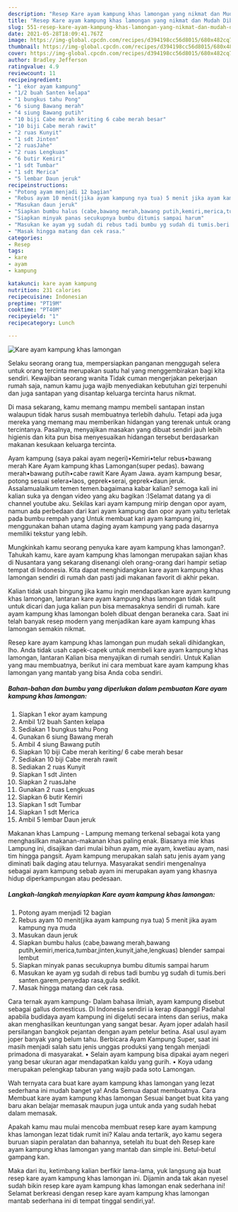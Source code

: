 ```yaml
---
description: "Resep Kare ayam kampung khas lamongan yang nikmat dan Mudah Dibuat"
title: "Resep Kare ayam kampung khas lamongan yang nikmat dan Mudah Dibuat"
slug: 551-resep-kare-ayam-kampung-khas-lamongan-yang-nikmat-dan-mudah-dibuat
date: 2021-05-28T18:09:41.767Z
image: https://img-global.cpcdn.com/recipes/d394198cc56d8015/680x482cq70/kare-ayam-kampung-khas-lamongan-foto-resep-utama.jpg
thumbnail: https://img-global.cpcdn.com/recipes/d394198cc56d8015/680x482cq70/kare-ayam-kampung-khas-lamongan-foto-resep-utama.jpg
cover: https://img-global.cpcdn.com/recipes/d394198cc56d8015/680x482cq70/kare-ayam-kampung-khas-lamongan-foto-resep-utama.jpg
author: Bradley Jefferson
ratingvalue: 4.9
reviewcount: 11
recipeingredient:
- "1 ekor ayam kampung"
- "1/2 buah Santen kelapa"
- "1 bungkus tahu Pong"
- "6 siung Bawang merah"
- "4 siung Bawang putih"
- "10 biji Cabe merah keriting 6 cabe merah besar"
- "10 biji Cabe merah rawit"
- "2 ruas Kunyit"
- "1 sdt Jinten"
- "2 ruasJahe"
- "2 ruas Lengkuas"
- "6 butir Kemiri"
- "1 sdt Tumbar"
- "1 sdt Merica"
- "5 lembar Daun jeruk"
recipeinstructions:
- "Potong ayam menjadi 12 bagian"
- "Rebus ayam 10 menit(jika ayam kampung nya tua) 5 menit jika ayam kampung nya muda"
- "Masukan daun jeruk"
- "Siapkan bumbu halus (cabe,bawang merah,bawang putih,kemiri,merica,tumbar,jinten,kunyit,jahe,lengkuas) blender sampai lembut"
- "Siapkan minyak panas secukupnya bumbu ditumis sampai harum"
- "Masukan ke ayam yg sudah di rebus tadi bumbu yg sudah di tumis.beri santen.garem,penyedap rasa,gula sedikit."
- "Masak hingga matang dan cek rasa."
categories:
- Resep
tags:
- kare
- ayam
- kampung

katakunci: kare ayam kampung 
nutrition: 231 calories
recipecuisine: Indonesian
preptime: "PT19M"
cooktime: "PT40M"
recipeyield: "1"
recipecategory: Lunch

---
```



![Kare ayam kampung khas lamongan](https://img-global.cpcdn.com/recipes/d394198cc56d8015/680x482cq70/kare-ayam-kampung-khas-lamongan-foto-resep-utama.jpg)

Selaku seorang orang tua, mempersiapkan panganan menggugah selera untuk orang tercinta merupakan suatu hal yang menggembirakan bagi kita sendiri. Kewajiban seorang  wanita Tidak cuman mengerjakan pekerjaan rumah saja, namun kamu juga wajib menyediakan kebutuhan gizi terpenuhi dan juga santapan yang disantap keluarga tercinta harus nikmat.

Di masa  sekarang, kamu memang mampu membeli santapan instan walaupun tidak harus susah membuatnya terlebih dahulu. Tetapi ada juga mereka yang memang mau memberikan hidangan yang terenak untuk orang tercintanya. Pasalnya, menyajikan masakan yang dibuat sendiri jauh lebih higienis dan kita pun bisa menyesuaikan hidangan tersebut berdasarkan makanan kesukaan keluarga tercinta. 

Ayam kampung (saya pakai ayam negeri)•Kemiri•telur rebus•bawang merah Kare Ayam kampung khas Lamongan(super pedas). bawang merah•bawang putih•cabe rawit Kare Ayam Jawa. ayam kampung besar, potong sesuai selera•laos, geprek•serai, geprek•daun jeruk. Assalamualaikum temen temen.bagaimana kabar kalian? semoga kali ini kalian suka ya dengan video yang aku bagikan :)Selamat datang ya di channel youtube aku. Sekilas kari ayam kampung mirip dengan opor ayam, namun ada perbedaan dari kari ayam kampung dan opor ayam yaitu terletak pada bumbu rempah yang Untuk membuat kari ayam kampung ini, menggunakan bahan utama daging ayam kampung yang pada dasarnya memiliki tekstur yang lebih.

Mungkinkah kamu seorang penyuka kare ayam kampung khas lamongan?. Tahukah kamu, kare ayam kampung khas lamongan merupakan sajian khas di Nusantara yang sekarang disenangi oleh orang-orang dari hampir setiap tempat di Indonesia. Kita dapat menghidangkan kare ayam kampung khas lamongan sendiri di rumah dan pasti jadi makanan favorit di akhir pekan.

Kalian tidak usah bingung jika kamu ingin mendapatkan kare ayam kampung khas lamongan, lantaran kare ayam kampung khas lamongan tidak sulit untuk dicari dan juga kalian pun bisa memasaknya sendiri di rumah. kare ayam kampung khas lamongan boleh dibuat dengan beraneka cara. Saat ini telah banyak resep modern yang menjadikan kare ayam kampung khas lamongan semakin nikmat.

Resep kare ayam kampung khas lamongan pun mudah sekali dihidangkan, lho. Anda tidak usah capek-capek untuk membeli kare ayam kampung khas lamongan, lantaran Kalian bisa menyajikan di rumah sendiri. Untuk Kalian yang mau membuatnya, berikut ini cara membuat kare ayam kampung khas lamongan yang mantab yang bisa Anda coba sendiri.

<!--inarticleads1-->

##### Bahan-bahan dan bumbu yang diperlukan dalam pembuatan Kare ayam kampung khas lamongan:

1. Siapkan 1 ekor ayam kampung
1. Ambil 1/2 buah Santen kelapa
1. Sediakan 1 bungkus tahu Pong
1. Gunakan 6 siung Bawang merah
1. Ambil 4 siung Bawang putih
1. Siapkan 10 biji Cabe merah keriting/ 6 cabe merah besar
1. Sediakan 10 biji Cabe merah rawit
1. Sediakan 2 ruas Kunyit
1. Siapkan 1 sdt Jinten
1. Siapkan 2 ruasJahe
1. Gunakan 2 ruas Lengkuas
1. Siapkan 6 butir Kemiri
1. Siapkan 1 sdt Tumbar
1. Siapkan 1 sdt Merica
1. Ambil 5 lembar Daun jeruk


Makanan khas Lampung - Lampung memang terkenal sebagai kota yang menghasilkan makanan-makanan khas paling enak. Biasanya mie khas Lampung ini, disajikan dari mulai bihun ayam, mie ayam, kwetiau ayam, nasi tim hingga pangsit. Ayam kampung merupakan salah satu jenis ayam yang diminati baik daging atau telurnya. Masyarakat sendiri mengenalnya sebagai ayam kampung sebab ayam ini merupakan ayam yang khasnya hidup diperkampungan atau pedesaan. 

<!--inarticleads2-->

##### Langkah-langkah menyiapkan Kare ayam kampung khas lamongan:

1. Potong ayam menjadi 12 bagian
1. Rebus ayam 10 menit(jika ayam kampung nya tua) 5 menit jika ayam kampung nya muda
1. Masukan daun jeruk
1. Siapkan bumbu halus (cabe,bawang merah,bawang putih,kemiri,merica,tumbar,jinten,kunyit,jahe,lengkuas) blender sampai lembut
1. Siapkan minyak panas secukupnya bumbu ditumis sampai harum
1. Masukan ke ayam yg sudah di rebus tadi bumbu yg sudah di tumis.beri santen.garem,penyedap rasa,gula sedikit.
1. Masak hingga matang dan cek rasa.


Cara ternak ayam kampung- Dalam bahasa ilmiah, ayam kampung disebut sebagai gallus domesticus. Di Indonesia sendiri ia kerap dipanggil Padahal apabila budidaya ayam kampung ini digeluti secara intens dan serius, maka akan menghasilkan keuntungan yang sangat besar. Ayam joper adalah hasil persilangan bangkok pejantan dengan ayam petelur betina. Asal usul ayam joper banyak yang belum tahu. Berbicara Ayam Kampung Super, saat ini masih menjadi salah satu jenis unggas produksi yang tengah menjadi primadona di masyarakat. • Selain ayam kampung bisa dipakai ayam negeri yang besar ukuran agar mendapatkan kaldu yang gurih. • Koya udang merupakan pelengkap taburan yang wajib pada soto Lamongan. 

Wah ternyata cara buat kare ayam kampung khas lamongan yang lezat sederhana ini mudah banget ya! Anda Semua dapat membuatnya. Cara Membuat kare ayam kampung khas lamongan Sesuai banget buat kita yang baru akan belajar memasak maupun juga untuk anda yang sudah hebat dalam memasak.

Apakah kamu mau mulai mencoba membuat resep kare ayam kampung khas lamongan lezat tidak rumit ini? Kalau anda tertarik, ayo kamu segera buruan siapin peralatan dan bahannya, setelah itu buat deh Resep kare ayam kampung khas lamongan yang mantab dan simple ini. Betul-betul gampang kan. 

Maka dari itu, ketimbang kalian berfikir lama-lama, yuk langsung aja buat resep kare ayam kampung khas lamongan ini. Dijamin anda tak akan nyesel sudah bikin resep kare ayam kampung khas lamongan enak sederhana ini! Selamat berkreasi dengan resep kare ayam kampung khas lamongan mantab sederhana ini di tempat tinggal sendiri,ya!.

